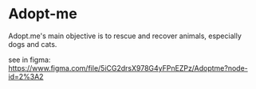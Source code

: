 # Adopt-me
 Adopt.me's main objective is to rescue and recover animals, especially dogs and cats. 
 
 see in figma: https://www.figma.com/file/5iCG2drsX978G4yFPnEZPz/Adoptme?node-id=2%3A2
